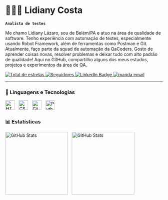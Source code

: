 # 👩🏻‍💻 Lidiany Costa

**`Analista de testes`**

Me chamo Lidiany Lázaro, sou de Belém/PA e atuo na área de qualidade de software. Tenho experiência com automação de testes, especialmente usando Robot Framework, além de ferramentas como Postman e Git. Atualmente, faço parte da squad de automação da QaCoders. Gosto de aprender coisas novas, resolver problemas e deixar tudo com alto padrão de qualidade! Aqui no GitHub, compartilho alguns dos meus estudos, projetos e experimentos da área de QA.

<p 
    </a> 
    <a href="https://github.com/lidianycosta?tab=repositories&sort=stargazers">
        <img 
            alt="Total de estrelas" 
            title="Total de estrelas GitHub" 
            src="https://custom-icon-badges.demolab.com/github/stars/lidianycosta?color=55960c&style=for-the-badge&labelColor=488207&logo=star&label=estrelas"
        />
    </a>
    <a href="https://github.com/lidianycosta?tab=followers">
        <img 
            alt="Seguidores" 
            title="Me siga no GitHub" 
            src="https://custom-icon-badges.demolab.com/github/followers/lidianycosta?color=236ad3&labelColor=1155ba&style=for-the-badge&logo=github&label=Seguidores&logoColor=white"
        />
    </a>
    <a href="https://www.linkedin.com/in/lidianylazaro">
        <img 
            alt="LinkedIn Badge" 
            title="linkedin" 
            src="https://img.shields.io/badge/-LinkedIn-%230077B5?color=236ad3&labelColor=1155ba&style=for-the-badge&logo=linkedin&logoColor=white"
        />
    </a>
      <a href = "https://www.lidylazaro@gmail.com">
        <img 
          title="manda email"
          src="https://img.shields.io/badge/-Gmail-%23333?color=236ad3&labelColor=1155ba&style=for-the-badge&logo=gmail&logoColor=white"
       />
    </a>
</p>

---

### 🤖 Linguagens e Tecnologias

<img 
    align="left" 
    alt="HTML"
    title="HTML" 
    width="30px" 
    style="padding-right: 10px;" 
    src="https://cdn.jsdelivr.net/gh/devicons/devicon@latest/icons/html5/html5-original.svg" 
/>
<img 
    align="left" 
    alt="CSS" 
    title="CSS"
    width="30px" 
    style="padding-right: 10px;" 
    src="https://cdn.jsdelivr.net/gh/devicons/devicon@latest/icons/css3/css3-original.svg" 
/>
<img 
    align="left" 
    alt="Git" 
    title="Git"
    width="30px" 
    style="padding-right: 10px;" 
    src="https://cdn.jsdelivr.net/gh/devicons/devicon@latest/icons/git/git-original.svg" 
/>
<img 
    align="left" 
    alt="Python" 
    title="Python"
    width="30px" 
    style="padding-right: 10px;" 
    src="https://cdn.jsdelivr.net/gh/devicons/devicon@latest/icons/python/python-original.svg" 
/>

<br/>
<br/>

### 📊 Estatísticas

<p>
  <img 
    align="left" 
    alt="GitHub Stats" 
    height="200" 
    style="padding-right: 10px;" 
    src="https://github-readme-stats.vercel.app/api?username=lidianycosta&show_icons=true&theme=tokyonight&include_all_commits=true&locale=pt-br" 
  />

  <img 
      align="left" 
      alt="GitHub Stats" 
      height="200" 
      src="https://github-readme-stats.vercel.app/api/top-langs/?username=lidianycosta&theme=tokyonight&layout=compact&custom_title=Tecnologias" 
  />

</p>
